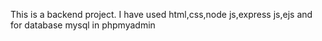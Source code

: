 This is a backend project.
I have used html,css,node js,express js,ejs and for database mysql in phpmyadmin
